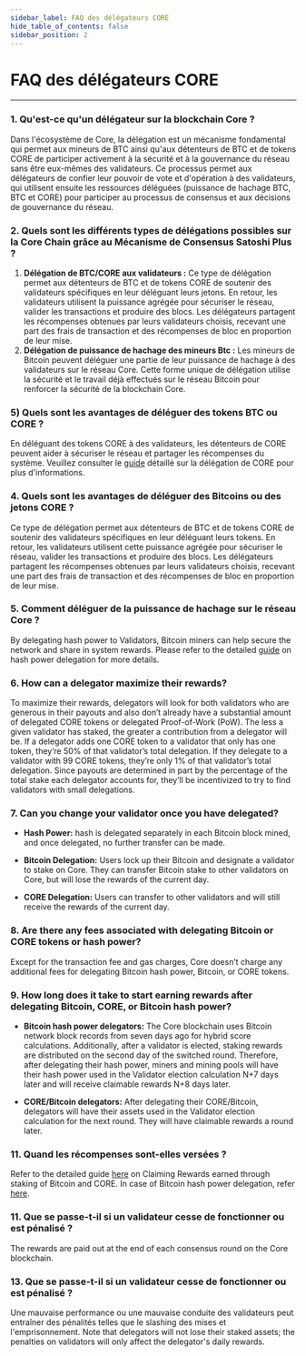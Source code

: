 ```yaml
---
sidebar_label: FAQ des délégateurs CORE
hide_table_of_contents: false
sidebar_position: 2
---
```


# FAQ des délégateurs CORE

---

### 1. Qu'est-ce qu'un délégateur sur la blockchain Core ?

Dans l'écosystème de Core, la délégation est un mécanisme fondamental qui permet aux mineurs de BTC ainsi qu'aux détenteurs de BTC et de tokens CORE de participer activement à la sécurité et à la gouvernance du réseau sans être eux-mêmes des validateurs. Ce processus permet aux délégateurs de confier leur pouvoir de vote et d'opération à des validateurs, qui utilisent ensuite les ressources déléguées (puissance de hachage BTC, BTC et CORE) pour participer au processus de consensus et aux décisions de gouvernance du réseau.

### 2. Quels sont les différents types de délégations possibles sur la Core Chain grâce au Mécanisme de Consensus Satoshi Plus ?

1. **Délégation de BTC/CORE aux validateurs :** Ce type de délégation permet aux détenteurs de BTC et de tokens CORE de soutenir des validateurs spécifiques en leur déléguant leurs jetons. En retour, les validateurs utilisent la puissance agrégée pour sécuriser le réseau, valider les transactions et produire des blocs. Les délégateurs partagent les récompenses obtenues par leurs validateurs choisis, recevant une part des frais de transaction et des récompenses de bloc en proportion de leur mise.
2. **Délégation de puissance de hachage des mineurs Btc :** Les mineurs de Bitcoin peuvent déléguer une partie de leur puissance de hachage à des validateurs sur le réseau Core. Cette forme unique de délégation utilise la sécurité et le travail déjà effectués sur le réseau Bitcoin pour renforcer la sécurité de la blockchain Core.

### 5) Quels sont les avantages de déléguer des tokens BTC ou CORE ?

En déléguant des tokens CORE à des validateurs, les détenteurs de CORE peuvent aider à sécuriser le réseau et partager les récompenses du système. Veuillez consulter le [guide](../stake-and-delegate/CORE-staking.md) détaillé sur la délégation de CORE pour plus d'informations.

### 4. Quels sont les avantages de déléguer des Bitcoins ou des jetons CORE ?

Ce type de délégation permet aux détenteurs de BTC et de tokens CORE de soutenir des validateurs spécifiques en leur déléguant leurs tokens. En retour, les validateurs utilisent cette puissance agrégée pour sécuriser le réseau, valider les transactions et produire des blocs. Les délégateurs partagent les récompenses obtenues par leurs validateurs choisis, recevant une part des frais de transaction et des récompenses de bloc en proportion de leur mise.

### 5. Comment déléguer de la puissance de hachage sur le réseau Core ?

By delegating hash power to Validators, Bitcoin miners can help secure the network and share in system rewards. Please refer to the detailed [guide](../stake-and-delegate/delegating-hash.md) on hash power delegation for more details.

### 6. How can a delegator maximize their rewards?

To maximize their rewards, delegators will look for both validators who are generous in their payouts and also don’t already have a substantial amount of delegated CORE tokens or delegated Proof-of-Work (PoW). The less a given validator has staked, the greater a contribution from a delegator will be. If a delegator adds one CORE token to a validator that only has one token, they’re 50% of that validator’s total delegation. If they delegate to a validator with 99 CORE tokens, they’re only 1% of that validator’s total delegation. Since payouts are determined in part by the percentage of the total stake each delegator accounts for, they’ll be incentivized to try to find validators with small delegations.

### 7. Can you change your validator once you have delegated?

- **Hash Power:** hash is delegated separately in each Bitcoin block mined, and once delegated, no further transfer can be made.

- **Bitcoin Delegation:** Users lock up their Bitcoin and designate a validator to stake on Core. They can transfer Bitcoin stake to other validators on Core, but will lose the rewards of the current day.

- **CORE Delegation:** Users can transfer to other validators and will still receive the rewards of the current day.

### 8. Are there any fees associated with delegating Bitcoin or CORE tokens or hash power?

Except for the transaction fee and gas charges, Core doesn’t charge any additional fees for delegating Bitcoin hash power, Bitcoin, or CORE tokens.

### 9. How long does it take to start earning rewards after delegating Bitcoin, CORE, or Bitcoin hash power?

- **Bitcoin hash power delegators:** The Core blockchain uses Bitcoin network block records from seven days ago for hybrid score calculations. Additionally, after a validator is elected, staking rewards are distributed on the second day of the switched round. Therefore, after delegating their hash power, miners and mining pools will have their hash power used in the Validator election calculation N+7 days later and will receive claimable rewards N+8 days later.

- **CORE/Bitcoin delegators:** After delegating their CORE/Bitcoin, delegators will have their assets used in the Validator election calculation for the next round. They will have claimable rewards a round later.

### 11. Quand les récompenses sont-elles versées ?

Refer to the detailed guide [here](../stake-and-delegate/CORE-staking.md#claiming-rewards) on Claiming Rewards earned through staking of Bitcoin and CORE. In case of Bitcoin hash power delegation, refer [here](../stake-and-delegate/delegating-hash#implementation).

### 11. Que se passe-t-il si un validateur cesse de fonctionner ou est pénalisé ?

The rewards are paid out at the end of each consensus round on the Core blockchain.

### 13. Que se passe-t-il si un validateur cesse de fonctionner ou est pénalisé ?

Une mauvaise performance ou une mauvaise conduite des validateurs peut entraîner des pénalités telles que le slashing des mises et l'emprisonnement. Note that delegators will not lose their staked assets; the penalties on validators will only affect the delegator's daily rewards.